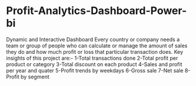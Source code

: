 # Profit-Analytics-Dashboard-Power-bi
Dynamic and Interactive Dashboard
Every country or company needs a team or group of people who can calculate or manage the amount of sales they do and how much profit or loss that particular transaction does.
Key insights of this project are:-
1-Total transactions done
2-Total profit per product or category
3-Total discount on each product
4-Sales and profit per year and quater
5-Profit trends by weekdays
6-Gross sale
7-Net sale
8-Profit by segment

